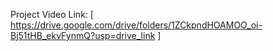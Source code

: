 Project Video Link: [ https://drive.google.com/drive/folders/1ZCkpndHOAMOO_oi-Bj51tHB_ekvFynmQ?usp=drive_link ]